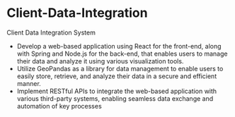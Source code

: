 # Client-Data-Integration

Client Data Integration System

* Develop a web-based application using React for the front-end, along with Spring and Node.js for the back-end, that enables users to manage their data and analyze it using various visualization tools.
* Utilize GeoPandas as a library for data management to enable users to easily store, retrieve, and analyze their data in a secure and efficient manner.
* Implement RESTful APIs to integrate the web-based application with various third-party systems, enabling seamless data exchange and automation of key processes
